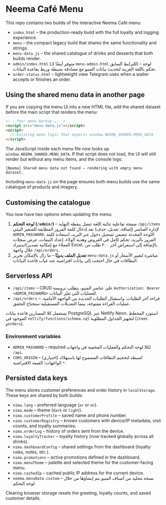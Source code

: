 # Neema Café Menu

This repo contains two builds of the interactive Neema Café menu:

- `index.html` – the production-ready build with the full loyalty and logging experience.
- `menu` – the compact legacy build that shares the same functionality and strings.
- `menu-data.js` – the shared catalogue of drinks and desserts that both builds render.
- `admin/index.html` (متوفر أيضًا كـ `menu-admin.html` للترابط السابق) – لوحة تحكم باللغة العربية لتحديث بيانات المنيو مع مصادقة بسيطة وربط بقاعدة البيانات.
- `order-status.html` – lightweight view Telegram uses when a waiter accepts or finishes an order.

## Using the shared menu data in another page

If you are copying the menu UI into a new HTML file, add the shared dataset before the main script that renders the menu:

```html
<!-- Your menu markup … -->
<script src="menu-data.js"></script>
<script>
  // Existing menu logic that expects window.NEEMA_SHARED.MENU_DATA
</script>
```

The JavaScript inside each menu file now looks up `window.NEEMA_SHARED.MENU_DATA`. If that script does not load, the UI will still render but without any menu items, and the console logs:

```
[Neema] Shared menu data not found — rendering with empty menu dataset.
```

Including `menu-data.js` on the page ensures both menu builds use the same catalogue of products and imagery.

## Customising the catalogue

You now have two options when updating the menu:

1. **لوحة التحكم (`/admin/`)** – صفحة تفاعلية ثنائية اللغة تتصل بنقطة النهاية `/api/items` لإدارة العناصر (إضافة، تعديل، حذف) بعد إدخال كلمة المرور المطابقة للمتغير البيئي `ADMIN_PASSWORD`. اللوحة المحدثة تتضمن تسجيل دخول عبر البريد، استعادة كلمة المرور بالبريد، تحكم كامل في العروض وهدية الولاء، إعداد الثيمات، عرض سجلات العملاء مع إمكانية تصدير/استيراد Excel، بالإضافة إلى استعراض آخر ٢٠٠ طلب من خلال واجهة `/api/orders`.
2. **تعديل الملف يدويًا** – ما زال بالإمكان تحرير `menu-data.js` مباشرة لتغيير الأسعار أو البطاقات في حال احتجت إلى بيانات افتراضية عند غياب قاعدة البيانات.

## Serverless API

- `/api/items` – CRUD على عناصر المنيو، يتطلب ترويسة `Authorization: Bearer <ADMIN_PASSWORD>` للعمليات التي تغيّر البيانات.
- `/api/orders` – قراءة آخر الطلبات، واستقبال الطلبات الجديدة من الواجهة الأمامية. عمليات القراءة مفتوحة، بينما التعديلات المستقبلية ستحتاج التحقق.

يستعمل كلا المسارين قاعدة بيانات PostgreSQL عبر Netlify Neon. استورد المخطط الموجود في `netlify/functions/schema.sql` لتجهيز الجداول المطلوبة (`items` و`orders`).

### Environment variables

- `ADMIN_PASSWORD` – required لكلا لوحة التحكم والعمليات المحمية في واجهات `/api`.
- `CORS_ORIGIN` – (اختياري) اضبطه لتحجيم النطاقات المسموح لها باستهلاك الواجهات؛ القيمة الافتراضية `*`.

## Persisted data keys

The menu stores customer preferences and order history in `localStorage`. These keys are shared by both builds:

- `nima.lang` – preferred language (`ar` or `en`).
- `nima.mode` – theme (`dark` or `light`).
- `nima.customerProfile` – saved name and phone number.
- `nima.customerRegistry` – known customers with device/IP metadata, visit counts, and loyalty summaries.
- `nima.orderLog` – history of orders sent from the device.
- `nima.loyaltyTracker` – loyalty history (now tracked globally across all drinks).
- `nima.dashboardConfig` – shared settings from the dashboard (loyalty rules, notes, etc.).
- `nima.promotions` – active promotions defined in the dashboard.
- `nima.menuTheme` – palette and selected theme for the customer-facing menu.
- `nima.cachedIp` – cached public IP address for the current device.
- `neema.menuData.custom` – نسخة محلية من أصناف المنيو يتم إنشاؤها من خلال لوحة التحكم.

Clearing browser storage resets the greeting, loyalty counts, and saved customer details.
